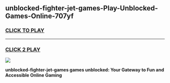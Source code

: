 
## unblocked-fighter-jet-games-Play-Unblocked-Games-Online-707yf
<h3>
<a href="https://premium76.site?title=unblocked-fighter-jet-games&ref=24A">CLICK TO PLAY</a></h3>
<hr>

<h3>
<a href="https://premium76.site?title=unblocked-fighter-jet-games&ref=24A">CLICK 2 PLAY</a>
  
</h3>

<a href="https://premium76.site?title=unblocked-fighter-jet-games&ref=24A"><img src="https://clearcache.store/games.png"></a>


**unblocked-fighter-jet-games games unblocked: Your Gateway to Fun and Accessible Online Gaming**
